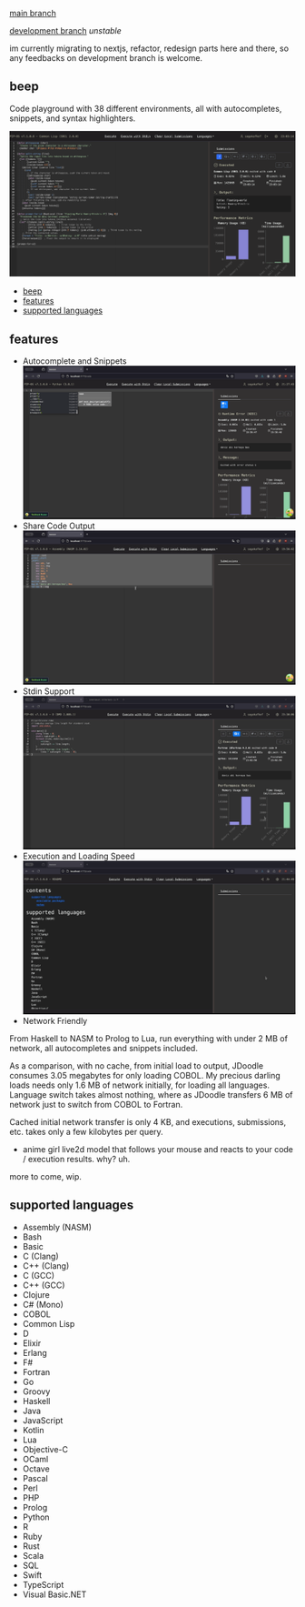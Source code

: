 
[main branch](https://code.cansu.dev)

[development branch](https://haul.code-cansu-dev.pages.dev) *unstable*

im currently migrating to nextjs, refactor, redesign parts here and there, so any feedbacks on development branch is welcome.

## beep


Code playground with 38 different environments, all with autocompletes, snippets, and syntax highlighters.

![alt text](static/main.png)

- [beep](#beep)
- [features](#features)
- [supported languages](#supported-languages)

## features

- Autocomplete and Snippets
![demo autocomplete](static/autocomplete-1.gif)
- Share Code Output
![demo share code](static/share.gif)
- Stdin Support
![demo stdin](static/stdin.gif)
- Execution and Loading Speed
![demo execution](static/exec.gif)
- Network Friendly

From Haskell to NASM to Prolog to Lua, run everything with under 2 MB of network, all autocompletes and snippets included.

As a comparison, with no cache, from initial load to output, JDoodle consumes 3.05 megabytes for only loading COBOL. My precious darling loads needs only 1.6 MB of network initially, 
for loading all languages. Language switch takes almost nothing, where as JDoodle transfers 6 MB of network just to switch from COBOL to Fortran. 

Cached initial network transfer is only 4 KB, and executions, submissions, etc. takes only a few kilobytes per query.
- anime girl
live2d model that follows your mouse and reacts to your code / execution results. why? uh.

more to come, wip.

## supported languages

- Assembly (NASM)
- Bash 
- Basic
- C (Clang)
- C++ (Clang)
- C (GCC)
- C++ (GCC)
- Clojure
- C# (Mono)
- COBOL
- Common Lisp
- D
- Elixir
- Erlang
- F#
- Fortran
- Go
- Groovy
- Haskell
- Java
- JavaScript
- Kotlin
- Lua
- Objective-C
- OCaml
- Octave
- Pascal
- Perl
- PHP
- Prolog
- Python
- R
- Ruby
- Rust
- Scala
- SQL
- Swift
- TypeScript
- Visual Basic.NET

